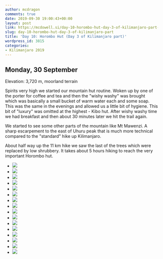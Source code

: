 ```yaml
---
author: mcdragon
comments: true
date: 2019-09-30 19:00:43+00:00
layout: post
link: https://mcdowell.si/day-10-horombo-hut-day-3-of-kilimanjaro-part-3815.html
slug: day-10-horombo-hut-day-3-of-kilimanjaro-part
title: 'Day 10: Horombo Hut (Day 3 of Kilimanjaro part)'
wordpress_id: 3815
categories:
- Kilimanjaro 2019
---
```





## Monday, 30 September







Elevation: 3,720 m, moorland terrain







Spirits very high we started our mountain hut routine. Woken up by one of the porter for coffee and tea and then the "wishy washy" was brought which was basically a small bucket of warm water each and some soap. This was the same in the evenings and allowed us a little bit of hygiene. This bit of "luxury" was omitted at the highest - Kibo hut. After wishy washy time we had breakfast and then about 30 minutes later we hit the trail again.







We started to see some other parts of the mountain like Mt Mawenzi. A sharp escarpement to the east of Uhuru peak that is much more technical compared to the "standard" hike up Kilimanjaro.







About half way up the 11 km hike we saw the last of the trees which were replaced by low shrubbery. It takes about 5 hours hiking to reach the very important Horombo hut. 







  * [![](https://dwlcvfkt1l4wn.cloudfront.net/2019/10/2019-09-30-06.47.26.resized.jpg)](https://mcdowell.si/?attachment_id=4530)
  * [![](https://dwlcvfkt1l4wn.cloudfront.net/2019/10/2019-09-30-08.33.30.resized.jpg)](https://mcdowell.si/?attachment_id=4531)
  * [![](https://dwlcvfkt1l4wn.cloudfront.net/2019/10/2019-09-30-08.42.23.resized.jpg)](https://mcdowell.si/?attachment_id=4532)
  * [![](https://dwlcvfkt1l4wn.cloudfront.net/2019/10/2019-09-30-08.45.49.resized.jpg)](https://mcdowell.si/?attachment_id=4533)
  * [![](https://dwlcvfkt1l4wn.cloudfront.net/2019/10/2019-09-30-10.27.41.resized.jpg)](https://mcdowell.si/?attachment_id=4534)
  * [![](https://dwlcvfkt1l4wn.cloudfront.net/2019/10/2019-09-30-10.54.29.resized.jpg)](https://mcdowell.si/?attachment_id=4535)
  * [![](https://dwlcvfkt1l4wn.cloudfront.net/2019/10/2019-09-30-10.55.57.resized.jpg)](https://mcdowell.si/?attachment_id=4536)
  * [![](https://dwlcvfkt1l4wn.cloudfront.net/2019/10/2019-09-30-12.28.40.resized.jpg)](https://mcdowell.si/?attachment_id=4537)
  * [![](https://dwlcvfkt1l4wn.cloudfront.net/2019/10/2019-09-30-12.28.42.resized.jpg)](https://mcdowell.si/?attachment_id=4538)
  * [![](https://dwlcvfkt1l4wn.cloudfront.net/2019/10/2019-09-30-12.28.45.resized.jpg)](https://mcdowell.si/?attachment_id=4539)
  * [![](https://dwlcvfkt1l4wn.cloudfront.net/2019/10/2019-09-30-13.10.04.resized.jpg)](https://mcdowell.si/?attachment_id=4540)
  * [![](https://dwlcvfkt1l4wn.cloudfront.net/2019/10/2019-09-30-14.18.39.resized.jpg)](https://mcdowell.si/?attachment_id=4541)
  * [![](https://dwlcvfkt1l4wn.cloudfront.net/2019/10/2019-09-30-14.23.12.resized.jpg)](https://mcdowell.si/?attachment_id=4542)
  * [![](https://dwlcvfkt1l4wn.cloudfront.net/2019/10/2019-09-30-14.32.17.resized.jpg)](https://mcdowell.si/?attachment_id=4543)
  * [![](https://dwlcvfkt1l4wn.cloudfront.net/2019/10/2019-09-30-16.47.31.resized.jpg)](https://mcdowell.si/?attachment_id=4544)
  * [![](https://dwlcvfkt1l4wn.cloudfront.net/2019/10/2019-09-30-18.07.13.resized.jpg)](https://mcdowell.si/?attachment_id=4545)


